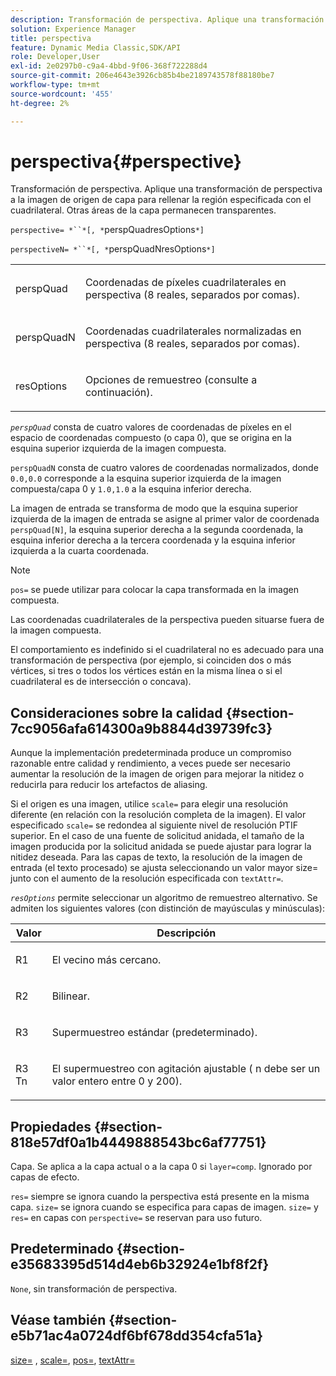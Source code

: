 ```yaml
---
description: Transformación de perspectiva. Aplique una transformación de perspectiva a la imagen de origen de capa para rellenar la región especificada con el cuadrilateral. Otras áreas de la capa permanecen transparentes.
solution: Experience Manager
title: perspectiva
feature: Dynamic Media Classic,SDK/API
role: Developer,User
exl-id: 2e0297b0-c9a4-4bbd-9f06-368f722288d4
source-git-commit: 206e4643e3926cb85b4be2189743578f88180be7
workflow-type: tm+mt
source-wordcount: '455'
ht-degree: 2%

---
```


# perspectiva{#perspective}

Transformación de perspectiva. Aplique una transformación de perspectiva a la imagen de origen de capa para rellenar la región especificada con el cuadrilateral. Otras áreas de la capa permanecen transparentes.

`perspective= *``*[, *`perspQuadresOptions`*]`

`perspectiveN= *``*[, *`perspQuadNresOptions`*]`

<table id="simpletable_4BD38BBF53964F7D97B9E58914C97B3F"> 
 <tr class="strow"> 
  <td class="stentry"> <p><span class="varname"> perspQuad</span> </p></td> 
  <td class="stentry"> <p>Coordenadas de píxeles cuadrilaterales en perspectiva (8 reales, separados por comas). </p></td> 
 </tr> 
 <tr class="strow"> 
  <td class="stentry"> <p><span class="varname"> perspQuadN</span> </p></td> 
  <td class="stentry"> <p>Coordenadas cuadrilaterales normalizadas en perspectiva (8 reales, separados por comas). </p></td> 
 </tr> 
 <tr class="strow"> 
  <td class="stentry"> <p><span class="varname"> resOptions</span> </p></td> 
  <td class="stentry"> <p>Opciones de remuestreo (consulte a continuación). </p></td> 
 </tr> 
</table>

*`perspQuad`* consta de cuatro valores de coordenadas de píxeles en el espacio de coordenadas compuesto (o capa 0), que se origina en la esquina superior izquierda de la imagen compuesta.

`perspQuadN` consta de cuatro valores de coordenadas normalizados, donde  `0.0,0.0` corresponde a la esquina superior izquierda de la imagen compuesta/capa 0 y  `1.0,1.0` a la esquina inferior derecha.

La imagen de entrada se transforma de modo que la esquina superior izquierda de la imagen de entrada se asigne al primer valor de coordenada `perspQuad[N]`, la esquina superior derecha a la segunda coordenada, la esquina inferior derecha a la tercera coordenada y la esquina inferior izquierda a la cuarta coordenada.

>[!NOTE]
>
>`pos=` se puede utilizar para colocar la capa transformada en la imagen compuesta.

Las coordenadas cuadrilaterales de la perspectiva pueden situarse fuera de la imagen compuesta.

El comportamiento es indefinido si el cuadrilateral no es adecuado para una transformación de perspectiva (por ejemplo, si coinciden dos o más vértices, si tres o todos los vértices están en la misma línea o si el cuadrilateral es de intersección o concava).

## Consideraciones sobre la calidad {#section-7cc9056afa614300a9b8844d39739fc3}

Aunque la implementación predeterminada produce un compromiso razonable entre calidad y rendimiento, a veces puede ser necesario aumentar la resolución de la imagen de origen para mejorar la nitidez o reducirla para reducir los artefactos de aliasing.

Si el origen es una imagen, utilice `scale=` para elegir una resolución diferente (en relación con la resolución completa de la imagen). El valor especificado `scale=` se redondea al siguiente nivel de resolución PTIF superior. En el caso de una fuente de solicitud anidada, el tamaño de la imagen producida por la solicitud anidada se puede ajustar para lograr la nitidez deseada. Para las capas de texto, la resolución de la imagen de entrada (el texto procesado) se ajusta seleccionando un valor mayor size= junto con el aumento de la resolución especificada con `textAttr=`.

*`resOptions`* permite seleccionar un algoritmo de remuestreo alternativo. Se admiten los siguientes valores (con distinción de mayúsculas y minúsculas):

<table id="table_0F20007986324E228096888ED37219C0"> 
 <thead> 
  <tr> 
   <th class="entry"> <b> Valor</b> </th> 
   <th class="entry"> <b> Descripción</b> </th> 
  </tr> 
 </thead>
 <tbody> 
  <tr> 
   <td> <p> <span class="codeph"> R1</span> </p> </td> 
   <td> <p> El vecino más cercano. </p> </td> 
  </tr> 
  <tr> 
   <td> <p> <span class="codeph"> R2</span> </p> </td> 
   <td> <p> Bilinear. </p> </td> 
  </tr> 
  <tr> 
   <td> <p> <span class="codeph"> R3</span> </p> </td> 
   <td> <p> Supermuestreo estándar (predeterminado). </p> </td> 
  </tr> 
  <tr> 
   <td> <p> <span class="codeph">R3<span class="varname"> Tn</span></span> </p> </td> 
   <td> <p> El supermuestreo con agitación ajustable (<span class="varname"> n</span> debe ser un valor entero entre 0 y 200). </p> </td> 
  </tr> 
 </tbody> 
</table>

## Propiedades {#section-818e57df0a1b4449888543bc6af77751}

Capa. Se aplica a la capa actual o a la capa 0 si `layer=comp`. Ignorado por capas de efecto.

`res=` siempre se ignora cuando la perspectiva está presente en la misma capa. `size=` se ignora cuando se especifica para capas de imagen. `size=` y  `res=` en capas con  `perspective=` se reservan para uso futuro.

## Predeterminado {#section-e35683395d514d4eb6b32924e1bf8f2f}

`None`, sin transformación de perspectiva.

## Véase también {#section-e5b71ac4a0724df6bf678dd354cfa51a}

[size=](../../../../../is-api/http-ref/image-serving-api-ref/c-http-protocol-reference/c-data-types/r-size.md#reference-04d383f32c7b4003bed9978cb854747b) ,  [scale=](../../../../../is-api/http-ref/image-serving-api-ref/c-http-protocol-reference/c-command-reference/r-is-http-scale.md#reference-098c30cea1764f189e6f7c7e400cc065),  [pos=](../../../../../is-api/http-ref/image-serving-api-ref/c-http-protocol-reference/c-command-reference/r-pos.md#reference-65de948f4b404f1182b22119ca332143),  [textAttr=](../../../../../is-api/http-ref/image-serving-api-ref/c-http-protocol-reference/c-command-reference/r-textattr.md#reference-ff00484fa3244286abeff34911f7ec0d)
